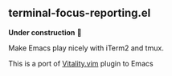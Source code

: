 ## terminal-focus-reporting.el

**Under construction** :construction:

Make Emacs play nicely with iTerm2 and tmux.

This is a port of [Vitality.vim](https://github.com/sjl/vitality.vim) plugin to Emacs
